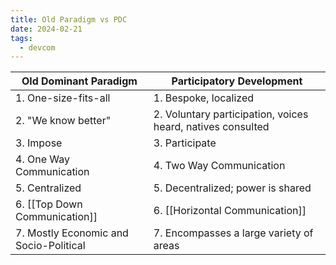 ```yaml
---
title: Old Paradigm vs PDC
date: 2024-02-21
tags:
  - devcom
---
```


| Old Dominant Paradigm                  | Participatory Development                                   |
| -------------------------------------- | ----------------------------------------------------------- |
| 1. One-size-fits-all                   | 1. Bespoke, localized                                       |
| 2. "We know better"                    | 2. Voluntary participation, voices heard, natives consulted |
| 3. Impose                              | 3. Participate                                              |
| 4. One Way Communication               | 4. Two Way Communication                                    |
| 5. Centralized                         | 5. Decentralized; power is shared                           |
| 6. [[Top Down Communication]]          | 6. [[Horizontal Communication]]                             |
| 7. Mostly Economic and Socio-Political | 7. Encompasses a large variety of areas                     |

